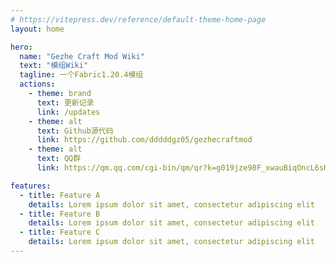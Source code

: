 ```yaml
---
# https://vitepress.dev/reference/default-theme-home-page
layout: home

hero:
  name: "Gezhe Craft Mod Wiki"
  text: "模组Wiki"
  tagline: 一个Fabric1.20.4模组
  actions:
    - theme: brand
      text: 更新记录
      link: /updates
    - theme: alt
      text: Github源代码
      link: https://github.com/dddddgz05/gezhecraftmod
    - theme: alt
      text: QQ群
      link: https://qm.qq.com/cgi-bin/qm/qr?k=g019jze98F_xwauBiqOncL6sHzi3Bo50&jump_from=webapi&authKey=xhBC2BJV4ML4kbjf7nknzidptz4yxiiyxiFh2B4qL+4yZxylmenLd3mzIbikFhiR

features:
  - title: Feature A
    details: Lorem ipsum dolor sit amet, consectetur adipiscing elit
  - title: Feature B
    details: Lorem ipsum dolor sit amet, consectetur adipiscing elit
  - title: Feature C
    details: Lorem ipsum dolor sit amet, consectetur adipiscing elit
---
```


